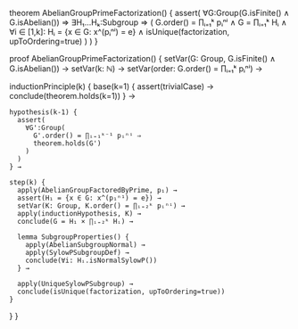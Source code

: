 theorem AbelianGroupPrimeFactorization() {
  assert(
    ∀G:Group(G.isFinite() ∧ G.isAbelian()) ⇒
    ∃H₁...Hₖ:Subgroup ⇒ (
      G.order() = ∏ᵢ₌₁ᵏ pᵢⁿⁱ ∧
      G = ∏ᵢ₌₁ᵏ Hᵢ ∧
      ∀i ∈ [1,k]: Hᵢ = {x ∈ G: x^(pᵢⁿⁱ) = e} ∧
      isUnique(factorization, upToOrdering=true)
    )
  )
}

proof AbelianGroupPrimeFactorization() {
  setVar(G: Group, G.isFinite() ∧ G.isAbelian()) →
  setVar(k: ℕ) →
  setVar(order: G.order() = ∏ᵢ₌₁ᵏ pᵢⁿⁱ) →
  
  inductionPrinciple(k) {
    base(k=1) {
      assert(trivialCase) →
      conclude(theorem.holds(k=1))
    } →
    
    hypothesis(k-1) {
      assert(
        ∀G':Group(
          G'.order() = ∏ᵢ₌₁ᵏ⁻¹ pᵢⁿⁱ ⇒
          theorem.holds(G')
        )
      )
    } →
    
    step(k) {
      apply(AbelianGroupFactoredByPrime, p₁) →
      assert(H₁ = {x ∈ G: x^(p₁ⁿ¹) = e}) →
      setVar(K: Group, K.order() = ∏ᵢ₌₂ᵏ pᵢⁿⁱ) →
      apply(inductionHypothesis, K) →
      conclude(G = H₁ × ∏ᵢ₌₂ᵏ Hᵢ) →
      
      lemma SubgroupProperties() {
        apply(AbelianSubgroupNormal) →
        apply(SylowPSubgroupDef) →
        conclude(∀i: Hᵢ.isNormalSylowP())
      } →
      
      apply(UniqueSylowPSubgroup) →
      conclude(isUnique(factorization, upToOrdering=true))
    }
  }
}